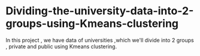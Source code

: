 # Dividing-the-university-data-into-2-groups-using-Kmeans-clustering
In this project , we have data of universities ,which we'll divide into 2 groups , private and public using Kmeans clustering.
